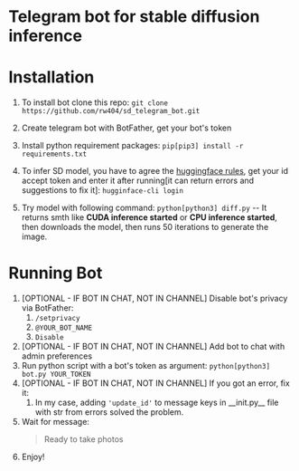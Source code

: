 # Telegram bot for stable diffusion inference

# Installation

1. To install bot clone this repo:
    `git clone https://github.com/rw404/sd_telegram_bot.git`

2. Create telegram bot with BotFather, get your bot's token
3. Install python requirement packages:
    `pip[pip3] install -r requirements.txt`
4. To infer SD model, you have to agree the [huggingface rules](https://huggingface.co/CompVis/stable-diffusion-v1-4), get your id accept token and enter it after running[it can return errors and suggestions to fix it]:
    `hugginface-cli login`
5. Try model with following command:
    `python[python3] diff.py` -- It returns smth like **CUDA inference started** or **CPU inference started**, then downloads the model, then runs 50 iterations to generate the image.

# Running Bot

1. [OPTIONAL - IF BOT IN CHAT, NOT IN CHANNEL] Disable bot's privacy via BotFather:
    1. `/setprivacy`
    2. `@YOUR_BOT_NAME`
    3. `Disable`
2. [OPTIONAL - IF BOT IN CHAT, NOT IN CHANNEL] Add bot to chat with admin preferences 
3. Run python script with a bot's token as argument:
    `python[python3] bot.py YOUR_TOKEN`
4. [OPTIONAL - IF BOT IN CHAT, NOT IN CHANNEL] If you got an error, fix it:
    1. In my case, adding `'update_id'` to message keys in \_\_init.py\_\_ file with str from errors solved the problem.
5. Wait for message:
    > Ready to take photos
6. Enjoy!
